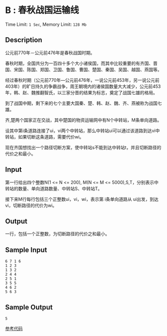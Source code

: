 # B : 春秋战国运输线

Time Limit: `1 Sec`,  Memory Limit: `128 Mb`

## Description

公元前770年－公元前476年是春秋战国时期。

春秋时期，全国共分为一百四十多个大小诸侯国，而其中比较重要的有齐国、晋国、宋国、陈国、郑国、卫国、鲁国、曹国、楚国、秦国、吴国、越国、燕国等。

经过春秋时期（公元前770年―公元前476年，一说公元前453年，另一说公元前403年）的旷日持久的争霸战争，周王朝境内的诸侯国数量大大减少，公元前453年，韩、赵、魏推翻智氏，以三家分晋的结果为标志，奠定了战国七雄的格局。

到了战国中期，剩下来的七个主要大国秦、楚、韩、赵、魏、齐、燕被称为战国七雄。

齐,楚两个国家正在交战，其中楚国的物资运输网中有N个中转站，M条单向道路。

设其中第i条道路连接了ui，vi两个中转站，那么中转站ui可以通过该道路到达vi中转站，如果切断这条道路，需要代价wi。

现在齐国想找出一个路径切断方案，使中转站s不能到达中转站t，并且切断路径的代价之和最小。

## Input

第一行给出四个整数N(1 <= N <= 200), M(N <= M <= 5000),S,T，分别表示中转站的数量、单向道路数量、中转站S、中转站T。

接下来M行每行包括三个正整数ui，vi，wi，表示第 i条单向道路从 ui出发，到达 vi，切断路径的代价为wi。

## Output

一行，包括一个正整数，为切断路径的代价之和最小。

## Sample Input

```
6 7 1 6
1 2 3
1 3 2
2 4 4
2 5 1
3 5 5
4 6 2
5 6 3
```

## Sample Output

```
5
```

[参考代码](../solution/B.cpp)